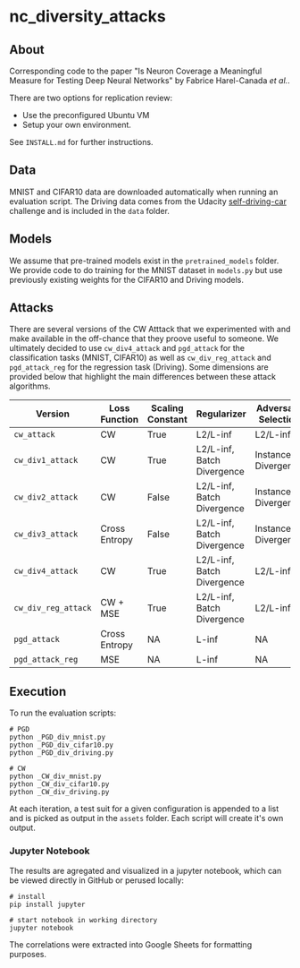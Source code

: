 # nc_diversity_attacks

## About
Corresponding code to the paper "Is Neuron Coverage a Meaningful Measure for Testing Deep Neural Networks" by Fabrice Harel-Canada *et al.*.

There are two options for replication review:
- Use the preconfigured Ubuntu VM 
- Setup your own environment. 

See `INSTALL.md` for further instructions.

## Data
MNIST and CIFAR10 data are downloaded automatically when running an evaluation script. The Driving data comes from the Udacity [self-driving-car](https://github.com/udacity/self-driving-car) challenge and is included in the `data` folder. 

## Models
We assume that pre-trained models exist in the `pretrained_models` folder. We provide code to do training for the MNIST dataset in `models.py` but use previously existing weights for the CIFAR10 and Driving models. 

## Attacks
There are several versions of the CW Atttack that we experimented with and make available in the off-chance that they proove useful to someone. We ultimately decided to use `cw_div4_attack` and `pgd_attack` for the classification tasks (MNIST, CIFAR10) as well as `cw_div_reg_attack` and `pgd_attack_reg` for the regression task (Driving). Some dimensions are provided below that highlight the main differences between these attack algorithms. 
 
| Version             | Loss Function | Scaling Constant | Regularizer                | Adversary Selection |
| ------------------- | ------------- | ---------------- | -------------------------- | ------------------- |
| `cw_attack`         | CW            | True             | L2/L-inf                   | L2/L-inf            |
| `cw_div1_attack`    | CW            | True             | L2/L-inf, Batch Divergence | Instance Divergence |
| `cw_div2_attack`    | CW            | False            | L2/L-inf, Batch Divergence | Instance Divergence |
| `cw_div3_attack`    | Cross Entropy | False            | L2/L-inf, Batch Divergence | Instance Divergence |
| `cw_div4_attack`    | CW            | True             | L2/L-inf, Batch Divergence | L2/L-inf            |
| `cw_div_reg_attack` | CW + MSE      | True             | L2/L-inf, Batch Divergence | L2/L-inf            |
| `pgd_attack`        | Cross Entropy | NA               | L-inf                      | NA                  |
| `pgd_attack_reg`    | MSE 		  | NA               | L-inf                      | NA                  |

## Execution
To run the evaluation scripts:
```
# PGD
python _PGD_div_mnist.py
python _PGD_div_cifar10.py
python _PGD_div_driving.py

# CW
python _CW_div_mnist.py
python _CW_div_cifar10.py
python _CW_div_driving.py
```
At each iteration, a test suit for a given configuration is appended to a list and is picked as output in the `assets` folder. Each script will create it's own output. 

### Jupyter Notebook
The results are agregated and visualized in a jupyter notebook, which can be viewed directly in GitHub or perused locally:
```
# install
pip install jupyter

# start notebook in working directory
jupyter notebook
```

The correlations were extracted into Google Sheets for formatting purposes. 